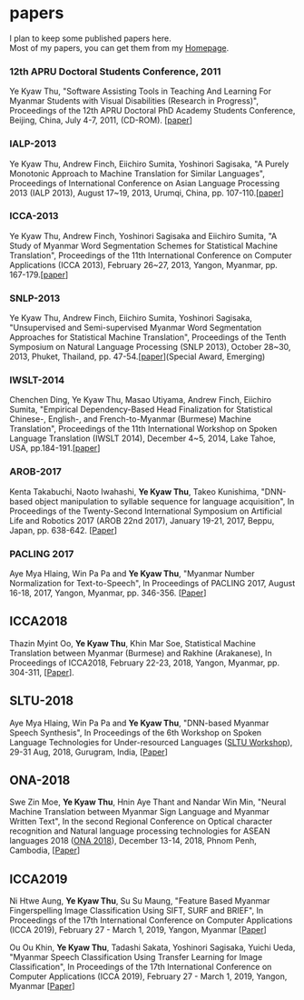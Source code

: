 # papers
I plan to keep some published papers here.  
Most of my papers, you can get them from my [Homepage](https://sites.google.com/site/yekyawthunlp/).  

### 12th APRU Doctoral Students Conference, 2011

Ye Kyaw Thu, "Software Assisting Tools in Teaching And Learning For Myanmar Students with Visual Disabilities (Research in Progress)", Proceedings of the 12th APRU Doctoral PhD Academy Students Conference, Beijing, China, July 4-7, 2011, (CD-ROM). [[paper](https://github.com/ye-kyaw-thu/papers/blob/master/12th-APRU-Doctoral-Students-Conf/aprudsc12_submission_177.pdf)]

### IALP-2013

Ye Kyaw Thu, Andrew Finch, Eiichiro Sumita, Yoshinori Sagisaka, "A Purely Monotonic Approach to Machine Translation for Similar Languages", Proceedings of International Conference on Asian Language Processing 2013 (IALP 2013), August 17~19, 2013, Urumqi, China, pp. 107-110.[[paper](https://github.com/ye-kyaw-thu/papers/blob/master/IALP2013/aPurelyMonotonicApproachToMachineTranslationForSimilarLanguage.pdf)]

### ICCA-2013

Ye Kyaw Thu, Andrew Finch, Yoshinori Sagisaka and Eiichiro Sumita, "A Study of Myanmar Word Segmentation Schemes for Statistical Machine Translation", Proceedings of the 11th International Conference on Computer Applications (ICCA 2013), February 26~27, 2013, Yangon, Myanmar, pp. 167-179.[[paper](https://github.com/ye-kyaw-thu/papers/tree/master/ICCA2013)]

### SNLP-2013

Ye Kyaw Thu, Andrew Finch, Eiichiro Sumita, Yoshinori Sagisaka, "Unsupervised and Semi-supervised Myanmar Word Segmentation Approaches for Statistical Machine Translation", Proceedings of the Tenth Symposium on Natural Language Processing (SNLP 2013), October 28~30, 2013, Phuket, Thailand, pp. 47-54.[[paper](https://github.com/ye-kyaw-thu/papers/blob/master/SNLP-2013/snlp.bayesSegment.pdf)](Special Award, Emerging)

### IWSLT-2014

Chenchen Ding, Ye Kyaw Thu, Masao Utiyama, Andrew Finch, Eiichiro Sumita, "Empirical Dependency-Based Head Finalization for Statistical Chinese-, English-, and French-to-Myanmar (Burmese) Machine Translation", Proceedings of the 11th International Workshop on Spoken Language Translation (IWSLT 2014), December 4~5, 2014, Lake Tahoe, USA, pp.184-191.[[paper](https://github.com/ye-kyaw-thu/papers/blob/master/IWSLT2014/IWSLT2014.pdf)]

### AROB-2017

Kenta Takabuchi, Naoto Iwahashi, **Ye Kyaw Thu**, Takeo Kunishima, "DNN-based object manipulation to syllable sequence for language acquisition", In Proceedings of the Twenty-Second International Symposium on Artificial Life and Robotics 2017 (AROB 22nd 2017), January 19-21, 2017, Beppu, Japan, pp. 638-642. [[Paper](https://github.com/ye-kyaw-thu/papers/blob/master/AROB-2017/AROB-2017-paper.pdf)]

### PACLING 2017

Aye Mya Hlaing, Win Pa Pa and **Ye Kyaw Thu**, "Myanmar Number Normalization for Text-to-Speech", In Proceedings of PACLING 2017, August 16-18, 2017, Yangon, Myanmar, pp. 346-356. [[Paper](https://github.com/ye-kyaw-thu/papers/blob/master/PACLING2017/myanmarNumberNormalizationForText-to-Speech.pdf)]  

## ICCA2018

Thazin Myint Oo, **Ye Kyaw Thu**, Khin Mar Soe, Statistical Machine Translation between Myanmar (Burmese) and Rakhine (Arakanese), In Proceedings of ICCA2018, February 22-23, 2018, Yangon, Myanmar, pp. 304-311, [[Paper](https://github.com/ye-kyaw-thu/papers/blob/master/ICCA2018/16050.camrea-ready.pdf)].  

## SLTU-2018

Aye Mya Hlaing, Win Pa Pa and **Ye Kyaw Thu**, "DNN-based Myanmar Speech Synthesis", In Proceedings of the 6th Workshop on Spoken Language Technologies for Under-resourced Languages ([SLTU Workshop](http://www.mica.edu.vn/sltu2018/index.php)), 29-31 Aug, 2018, Gurugram, India, [[Paper](https://github.com/ye-kyaw-thu/papers/blob/master/SLTU-18/DNN-basedMyanmarSpeechSynthesis_SLTU18.pdf)]

## ONA-2018  

Swe Zin Moe, **Ye Kyaw Thu**, Hnin Aye Thant and Nandar Win Min, "Neural Machine Translation between Myanmar Sign Language and Myanmar Written Text", In the second Regional Conference on Optical character recognition and Natural language processing technologies for ASEAN languages 2018 ([ONA 2018](http://ona.niptict.edu.kh/)), December 13-14, 2018, Phnom Penh, Cambodia, [[Paper](https://github.com/ye-kyaw-thu/papers/blob/master/ONA2018/NMTbetweenMSLandMWT.pdf)]  

## ICCA2019

Ni Htwe Aung, **Ye Kyaw Thu**, Su Su Maung, "Feature Based Myanmar Fingerspelling Image Classification Using SIFT, SURF and BRIEF", In Proceedings of the 17th International Conference on Computer Applications (ICCA 2019), February 27 - March 1, 2019, Yangon, Myanmar [[Paper](https://github.com/ye-kyaw-thu/papers/blob/master/ICCA2019/paper_for_upload_1.pdf)]  

Ou Ou Khin, **Ye Kyaw Thu**, Tadashi Sakata, Yoshinori Sagisaka, Yuichi Ueda, "Myanmar Speech Classification Using 
Transfer Learning for Image Classification", In Proceedings of the 17th International Conference on Computer Applications (ICCA 2019), February 27 - March 1, 2019, Yangon, Myanmar [[Paper](https://github.com/ye-kyaw-thu/papers/blob/master/ICCA2019/MyanmarSpeechClassificationUsingTransferLearningForImageClassification.pdf)]  

